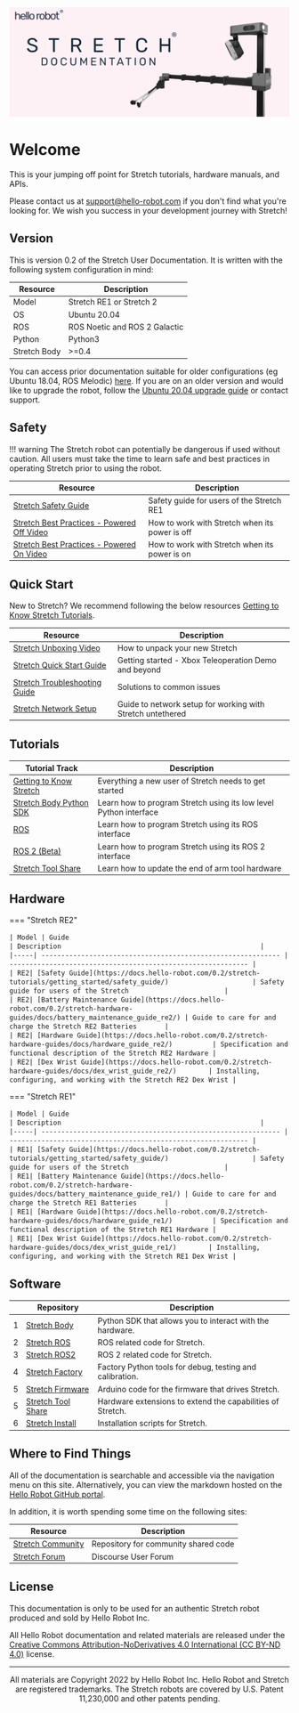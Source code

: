 ![](./images/banner.png)

# Welcome
This is your jumping off point for Stretch tutorials, hardware manuals, and APIs. 

Please contact us at [support@hello-robot.com](mailto:support@hello-robot.com) if you don't find what you're looking for. We wish you success in your development journey with Stretch!

## Version
This is version 0.2 of the Stretch User Documentation. It is written with the following system configuration in mind:

| Resource                 | Description                |
|--------------------------|----------------------------|
| Model                    | Stretch RE1 or Stretch 2 |
| OS                       | Ubuntu 20.04               |
| ROS | ROS Noetic and ROS 2 Galactic        |
| Python                   | Python3                    |
| Stretch Body| >=0.4                     |

You can access prior documentation suitable for older configurations (eg Ubuntu 18.04, ROS Melodic) [here](https://docs.hello-robot.com/0.1/). If you are on an older version and would like to upgrade the robot, follow the [Ubuntu 20.04 upgrade guide](https://docs.hello-robot.com/0.2/stretch-install/docs/robot_install/) or contact support.

## Safety

!!! warning
    The Stretch robot can potentially be dangerous if used without caution. All users must take the time to learn safe and best practices in operating Stretch prior to using the robot.

| Resource                                                     | Description                                    |
| ------------------------------------------------------------ | ---------------------------------------------- |
| [Stretch Safety Guide](https://docs.hello-robot.com/0.2/stretch-tutorials/getting_started/safety_guide/)                | Safety guide for users of the Stretch RE1      |
| [Stretch Best Practices - Powered Off Video](https://youtu.be/mQdOGEksdYM) | How to work with Stretch when its power is off |
| [Stretch Best Practices - Powered On Video](https://youtu.be/iEaapHNfEWA) | How to work with Stretch when its power is on  |

## Quick Start
New to Stretch? We recommend following the below resources [Getting to Know Stretch Tutorials](https://docs.hello-robot.com/0.2/stretch-tutorials/getting_started/).

| Resource                                                  | Description                                           |
| --------------------------------------------------------- | ----------------------------------------------------- |
| [Stretch Unboxing Video](https://youtu.be/O-6VrqqGlig)    | How to unpack your new Stretch                        |
| [Stretch Quick Start Guide](https://docs.hello-robot.com/0.2/stretch-tutorials/getting_started/quick_start_guide_re2/)         | Getting started  - Xbox Teleoperation Demo and beyond |
| [Stretch Troubleshooting Guide](https://docs.hello-robot.com/0.2/stretch-tutorials/getting_started/troubleshooting_guide/) | Solutions to common issues                            |
| [Stretch Network Setup](https://docs.hello-robot.com/0.2/stretch-tutorials/getting_started/untethered_operation/)   | Guide to network setup for working with Stretch untethered |

## Tutorials

| Tutorial Track                                         | Description                                                       |
|--------------------------------------------------------|-------------------------------------------------------------------|
| [Getting to Know Stretch](https://docs.hello-robot.com/0.2/stretch-tutorials/getting_started/) | Everything a new user of Stretch needs to get started             |
| [Stretch Body Python SDK](https://docs.hello-robot.com/0.2/stretch-tutorials/stretch_body/)               | Learn how to program Stretch using its low level Python interface |
| [ROS](https://docs.hello-robot.com/0.2/stretch-tutorials/ros1/)                                | Learn how to program Stretch using its ROS interface              |
| [ROS 2 (Beta)](https://docs.hello-robot.com/0.2/stretch-tutorials/ros2/)                       | Learn how to program Stretch using its ROS 2 interface             |
| [Stretch Tool Share](https://docs.hello-robot.com/0.2/stretch-tutorials/stretch_tool_share/)   | Learn how to update the end of arm tool hardware                  |

## Hardware

=== "Stretch RE2"
    
    | Model | Guide                                                        | Description                                                  |
    |-----| ------------------------------------------------------------ | ------------------------------------------------------------ |
    | RE2| [Safety Guide](https://docs.hello-robot.com/0.2/stretch-tutorials/getting_started/safety_guide/)                     | Safety guide for users of the Stretch                        |
    | RE2| [Battery Maintenance Guide](https://docs.hello-robot.com/0.2/stretch-hardware-guides/docs/battery_maintenance_guide_re2/) | Guide to care for and charge the Stretch RE2 Batteries       |
    | RE2| [Hardware Guide](https://docs.hello-robot.com/0.2/stretch-hardware-guides/docs/hardware_guide_re2/)          | Specification and functional description of the Stretch RE2 Hardware |
    | RE2| [Dex Wrist Guide](https://docs.hello-robot.com/0.2/stretch-hardware-guides/docs/dex_wrist_guide_re2/)        | Installing, configuring, and working with the Stretch RE2 Dex Wrist |

=== "Stretch RE1"
    
    | Model | Guide                                                        | Description                                                  |
    |-----| ------------------------------------------------------------ | ------------------------------------------------------------ |
    | RE1| [Safety Guide](https://docs.hello-robot.com/0.2/stretch-tutorials/getting_started/safety_guide/)                     | Safety guide for users of the Stretch                        |
    | RE1| [Battery Maintenance Guide](https://docs.hello-robot.com/0.2/stretch-hardware-guides/docs/battery_maintenance_guide_re1/) | Guide to care for and charge the Stretch RE1 Batteries       |
    | RE1| [Hardware Guide](https://docs.hello-robot.com/0.2/stretch-hardware-guides/docs/hardware_guide_re1/)          | Specification and functional description of the Stretch RE1 Hardware |
    | RE1| [Dex Wrist Guide](https://docs.hello-robot.com/0.2/stretch-hardware-guides/docs/dex_wrist_guide_re1/)        | Installing, configuring, and working with the Stretch RE1 Dex Wrist |

## Software

|  | Repository                                               | Description                                        |
|--|---------------------------------------------------------|----------------------------------------------------|
| 1 | [Stretch Body](https://github.com/hello-robot/stretch_body) | Python SDK that allows you to interact with the hardware. |
| 2 | [Stretch ROS](https://github.com/hello-robot/stretch_ros)   | ROS related code for Stretch. |
| 3 | [Stretch ROS2](https://github.com/hello-robot/stretch_ros2) | ROS 2 related code for Stretch. |
| 4 | [Stretch Factory](https://github.com/hello-robot/stretch_factory) | Factory Python tools for debug, testing and calibration. |
| 5 | [Stretch Firmware](https://github.com/hello-robot/stretch_firmware) | Arduino code for the firmware that drives Stretch. |
| 5 | [Stretch Tool Share](https://github.com/hello-robot/stretch_tool_share) | Hardware extensions to extend the capabilities of Stretch. |
| 6 | [Stretch Install](https://github.com/hello-robot/stretch_install) | Installation scripts for Stretch. |

## Where to Find Things 
All of the documentation is searchable and accessible via the navigation menu on this site. Alternatively, you can view the markdown hosted on the [Hello Robot GitHub portal](https://github.com/hello-robot).

In addition, it is worth spending some time on the following sites:

| Resource                                                                | Description                                                  |
|-------------------------------------------------------------------------|--------------------------------------------------------------|
| [Stretch Community](https://github.com/hello-robot/stretch_community)                            | Repository for community shared code                         |
| [Stretch Forum](https://forum.hello-robot.com/)                           | Discourse User Forum                                         |

## License

This documentation is only to be used for an authentic Stretch robot produced and sold by Hello Robot Inc. 

All Hello Robot documentation and related materials are released under the [Creative Commons Attribution-NoDerivatives 4.0 International (CC BY-ND 4.0)](https://creativecommons.org/licenses/by-nd/4.0) license.

------
<div align="center"> All materials are Copyright 2022 by Hello Robot Inc. Hello Robot and Stretch are registered trademarks. The Stretch robots are covered by U.S. Patent 11,230,000 and other patents pending.</div>




